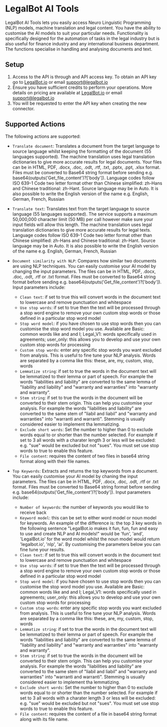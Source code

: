 
# LegalBot AI Tools
LegalBot AI Tools lets you easily access Neuro Linguistic Programming (NLP) models, machine translation and legal content. You have the ability to customise the AI models to suit your particular needs. Functionality is specifically designed for the automation of tasks in the legal industry but is also useful for finance industry and any international business department. The functions specialise in handling and analysing documents and text.

##  Setup

1. Access to the API is through and API access key. To obtain an API key go to [LegalBot.io](https://legalbot.io) or email support@legalbot.io
2. Ensure you have sufficient credits to perform your operations. More details on pricing are available at [LegalBot.io](https://legalbot.io) or email support@legalbot.io
3. You will be requested to enter the API key when creating the new connector.

## Supported Actions

The following actions are supported:

* `Translate document`: Translates a document from the target language to source language whilst keeping the formatting of the document (55 languages supported). The machine translation uses legal translation dictionaries to give more accurate results for legal documents. Your files can be in  HTML, PDF, .docx, .doc, .odt, .rtf, .txt, .pptx, .ppt, .xlsx format. Files must be converted to Base64 string format before sending e.g. base64(outputs('Get_file_content')?['body']). Language codes follow ISO 639-1 Code two letter format other than Chinese simplified: zh-Hans and Chinese traditional: zh-Hant. Source language may be in Auto. It is also possible to write the English version of the name e.g. English, German, French, Russian

* `Translate text`: Translates text from the target language to source language (55 languages supported). The service supports a maximum 50,000,000 character limit (50 MB) per call however make sure your input fields will allow this length. The machine translation uses legal translation dictionaries to give more accurate results for legal texts. Language codes follow ISO 639-1 Code two letter format other than Chinese simplified: zh-Hans and Chinese traditional: zh-Hant. Source language may be in Auto. It is also possible to write the English version of the name e.g. English, German, French, Russian

* `Document similarity with NLP`: Compares how similar two documents are using NLP techniques. You can easily customise your AI model by changing the input parameters. The files can be in  HTML, PDF, .docx, .doc, .odt, .rtf or .txt format. Files must be converted to Base64 string format before sending e.g. base64(outputs('Get_file_content')?['body']). Input parameters include:
    * `Clean text`: if set to true this will convert words in the document text to lowercase and remove punctuation and whitespace
    * `Use stop words`: if set to true then the text will be processed through a stop word engine to remove your own custom stop words or those defined in a particular stop word model
    * `Stop word model`: if you have chosen to use stop words then you can customise the stop word model you use. Available are Basic: common words like and and I; Legal_V1: words specifically used in agreements; user_only: this allows you to develop and use your own custom stop words for processing
    * `Custom stop words`: enter any specific stop words you want excluded from analysis. This is useful to fine tune your NLP analysis. Words are separated by a comma like this: these, are, my, custom, stop, words
    * `Lemmatize string`: if set to true the words in the document text will be lemmatized to their lemma or part of speech. For example the words "liabilities and liability" are converted to the same lemma of "liability  and  liability" and "warranty and warranties" into "warranty  and  warranty".
    * `Stem string`: if set to true the words in the document will be converted to their stem origin. This can help you customise your analysis. For example the words "liabilities and liability" are converted to the same stem of "liabil  and  liabil" and "warranty and warranties" into "warranti and  warranti". Stemming is usually considered easier to implement tha lemmatizing.
    * `Exclude short words`: Set the number to higher than 0 to exclude words equal to or shorter than the number selected. For example if set to 3 all words with a charater length 3 or less will be excluded: e.g. "sue" would be excluded but not "sues". You must set use stop words to true to enable this feature.
    * `File content`: requires the content of two files in base64 string format along with their file names.  

* `Top Keywords`: Extracts and returns the top keywords from a document. You can easily customise your AI model by chaning the input parameters. The files can be in  HTML, PDF, .docx, .doc, .odt, .rtf or .txt format. Files must be converted to Base64 string format before sending e.g. base64(outputs('Get_file_content')?['body']). Input parameters include:
    * `Number of keywords`: the number of keywords you would like to receive back
    * `Keyword model`: this can be set to either word model or noun model for keywords. An example of the difference is: the top 3 key words in the following sentence "LegalBot.io makes it fun, fun, fun and easy to use and create NLP and AI models!" would be 'fun', 'and', 'LegalBot.io' for the word model whilst the noun model would return 'legalbot.io', 'nlp', 'ai'. By customising the parameters below you can fine tune your results.
    * `Clean text`: if set to true this will convert words in the document text to lowercase and remove punctuation and whitespace
    * `Use stop words`: if set to true then the text will be processed through a stop word engine to remove your own custom stop words or those defined in a particular stop word model
    * `Stop word model`: if you have chosen to use stop words then you can customise the stop word model you use. Available are Basic: common words like and and I; Legal_V1: words specifically used in agreements; user_only: this allows you to develop and use your own custom stop words for processing
    * `Custom stop words`: enter any specific stop words you want excluded from analysis. This is useful to fine tune your NLP analysis. Words are separated by a comma like this: these, are, my, custom, stop, words
    * `Lemmatize string`: if set to true the words in the document text will be lemmatized to their lemma or part of speech. For example the words "liabilities and liability" are converted to the same lemma of "liability  and  liability" and "warranty and warranties" into "warranty  and  warranty".
    * `Stem string`: if set to true the words in the document will be converted to their stem origin. This can help you customise your analysis. For example the words "liabilities and liability" are converted to the same stem of "liabil  and  liabil" and "warranty and warranties" into "warranti and  warranti". Stemming is usually considered easier to implement tha lemmatizing.
    * `Exclude short words`: Set the number to higher than 0 to exclude words equal to or shorter than the number selected. For example if set to 3 all words with a charater length 3 or less will be excluded: e.g. "sue" would be excluded but not "sues". You must set use stop words to true to enable this feature.
    * `File content`: requires the content of a file in base64 string format along with its file name.

